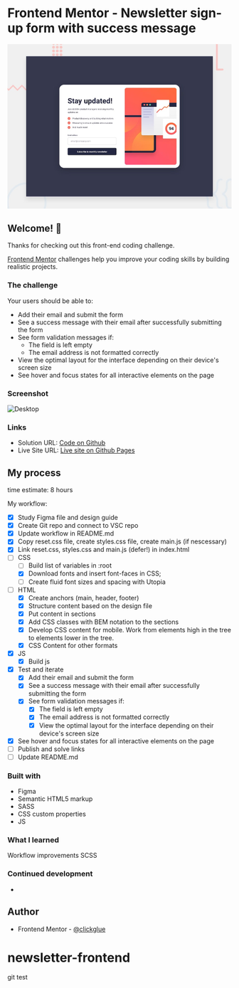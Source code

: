 # Frontend Mentor - Newsletter sign-up form with success message

![Design preview for the Newsletter sign-up form with success message coding challenge](./design/desktop-preview.jpg)

## Welcome! 👋

Thanks for checking out this front-end coding challenge.

[Frontend Mentor](https://www.frontendmentor.io) challenges help you improve your coding skills by building realistic projects.

### The challenge

Your users should be able to:

- Add their email and submit the form
- See a success message with their email after successfully submitting the form
- See form validation messages if:
  - The field is left empty
  - The email address is not formatted correctly
- View the optimal layout for the interface depending on their device's screen size
- See hover and focus states for all interactive elements on the page



### Screenshot

![Desktop](./Scherm­afbeelding%202024-10-22%20om%2020.46.21.png)

### Links

- Solution URL: [Code on Github](https://github.com/clickglue/newsletter-frontend)
- Live Site URL: [Live site on Github Pages](https://clickglue.github.io/newsletter-frontend/)

## My process

time estimate: 8 hours

My workflow:

- [x] Study Figma file and design guide
- [x] Create Git repo and connect to VSC repo
- [x] Update workflow in README.md
- [x] Copy reset.css file, create styles.css file, create main.js (if nescessary)
- [x] Link reset.css, styles.css and main.js (defer!) in index.html
- [ ] CSS
  - [ ] Build list of variables in :root
  - [x] Download fonts and insert font-faces in CSS;
  - [ ] Create fluid font sizes and spacing with Utopia
- [ ] HTML
  - [x] Create anchors (main, header, footer)
  - [x] Structure content based on the design file
  - [x] Put content in sections
  - [x] Add CSS classes with BEM notation to the sections
  - [x] Develop CSS content for mobile. Work from elements high in the tree to elements lower in the tree.
  - [x] CSS Content for other formats
- [x] JS
  - [x] Build js
- [x] Test and iterate
  - [x] Add their email and submit the form
  - [x] See a success message with their email after successfully submitting the form
  - [x] See form validation messages if:
    - [x] The field is left empty
    - [x] The email address is not formatted correctly
    - [x] View the optimal layout for the interface depending on their device's screen size
- [x] See hover and focus states for all interactive elements on the page
- [ ] Publish and solve links
- [ ] Update README.md

### Built with

- Figma
- Semantic HTML5 markup
- SASS
- CSS custom properties
- JS

### What I learned

Workflow improvements
SCSS

### Continued development

-


## Author

- Frontend Mentor - [@clickglue](https://www.frontendmentor.io/profile/clickglue)

# newsletter-frontend

git test
